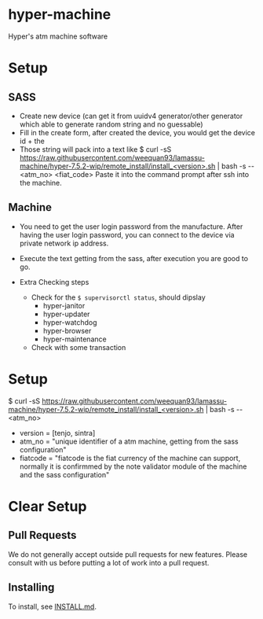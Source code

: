 # hyper-machine

Hyper's atm machine software

# Setup

## SASS
- Create new device (can get it from uuidv4 generator/other generator which able to generate random string and no  guessable)
- Fill in the create form, after created the device, you would get the device id + the <device private key string> 
- Those string will pack into a text like
  $ curl -sS https://raw.githubusercontent.com/weequan93/lamassu-machine/hyper-7.5.2-wip/remote_install/install_<version>.sh | bash -s -- <atm_no> <fiat_code> <ppk>
  Paste it into the command prompt after ssh into the machine.

## Machine
- You need to get the user login password from the manufacture. After having the user login password, you can connect to the device via private network ip address.
- Execute the text getting from the sass, after execution you are good to go.

- Extra Checking steps
  - Check for the `$ supervisorctl status`, should dipslay
    - hyper-janitor
    - hyper-updater
    - hyper-watchdog
    - hyper-browser
    - hyper-maintenance
  - Check with some transaction

    

# Setup

$ curl -sS https://raw.githubusercontent.com/weequan93/lamassu-machine/hyper-7.5.2-wip/remote_install/install_<version>.sh | bash -s -- <atm_no>
  - version = [tenjo, sintra]
  - atm_no = "unique identifier of a atm machine, getting from the sass configuration"
  - fiatcode = "fiatcode is the fiat currency of the machine can support, normally it is confirmmed by the note validator module of the machine and the sass configuration"

# Clear Setup








## Pull Requests

We do not generally accept outside pull requests for new features. Please consult with us before putting a lot of work into a pull request.

## Installing

To install, see [INSTALL.md](INSTALL.md).

